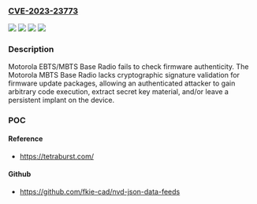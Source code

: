 ### [CVE-2023-23773](https://cve.mitre.org/cgi-bin/cvename.cgi?name=CVE-2023-23773)
![](https://img.shields.io/static/v1?label=Product&message=EBTS%2FMBTS%20Base%20Radio&color=blue)
![](https://img.shields.io/static/v1?label=Version&message=R05.x2.57%20&color=brightgreen)
![](https://img.shields.io/static/v1?label=Version&message=r05.x2.57%20&color=brightgreen)
![](https://img.shields.io/static/v1?label=Vulnerability&message=Improper%20Verification%20of%20Cryptographic%20Signature&color=brightgreen)

### Description

Motorola EBTS/MBTS Base Radio fails to check firmware authenticity. The Motorola MBTS Base Radio lacks cryptographic signature validation for firmware update packages, allowing an authenticated attacker to gain arbitrary code execution, extract secret key material, and/or leave a persistent implant on the device.

### POC

#### Reference
- https://tetraburst.com/

#### Github
- https://github.com/fkie-cad/nvd-json-data-feeds

